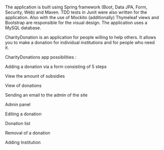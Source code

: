 The application is built using Spring framework (Boot, Data JPA, Form, Security, Web) and Maven.
TDD tests in Junit were also written for the application.
Also with the use of Mockito (additionally)
Thymeleaf views and Bootstrap are responsible for the visual design. The application uses a MySQL database.
 
 CharityDonation is an application for people willing to help others. It allows you to make a donation for individual institutions and for people who need it.
 
 CharityDonations app possibilities :
 
 Adding a donation via a form consisting of 5 steps

View the amount of subsidies

View of donations

Sending an email to the admin of the site

Admin panel

Editing a donation

Donation list

Removal of a donation

Adding Institution
 
 

